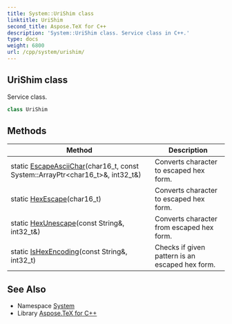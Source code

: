 ```yaml
---
title: System::UriShim class
linktitle: UriShim
second_title: Aspose.TeX for C++
description: 'System::UriShim class. Service class in C++.'
type: docs
weight: 6800
url: /cpp/system/urishim/
---
```

## UriShim class


Service class.

```cpp
class UriShim
```

## Methods

| Method | Description |
| --- | --- |
| static [EscapeAsciiChar](./escapeasciichar/)(char16_t, const System::ArrayPtr\<char16_t\>\&, int32_t\&) | Converts character to escaped hex form. |
| static [HexEscape](./hexescape/)(char16_t) | Converts character to escaped hex form. |
| static [HexUnescape](./hexunescape/)(const String\&, int32_t\&) | Converts character from escaped hex form. |
| static [IsHexEncoding](./ishexencoding/)(const String\&, int32_t) | Checks if given pattern is an escaped hex form. |
## See Also

* Namespace [System](../)
* Library [Aspose.TeX for C++](../../)
